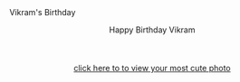 <html>
  <tittle> Vikram's Birthday </tittle>
  <p align="center">Happy Birthday Vikram<br><br><br><br>
    <a href="https://drive.google.com/file/d/1I5OWTaf7Vi4zm4psW-Yz7u2UucsnKMUv/view?usp=sharing">click here to to view your most cute photo</a>
  </p>
</html>  
